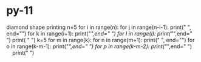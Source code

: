 # py-11
diamond shape printing
n=5
for i in range(n):
    for j in range(n-i-1):
	 	  print("  ", end="")
    for k in range(i+1):
  	 	  print("*",end=" ")
    for l in range(i):
  	      print("*",end=" ")
    print( " ")
k=5
for m in range(k):
    for n in range(m+1):
	 	  print("  ", end="")
    for o in range(k-m-1):
  	 	  print("*",end=" ")
    for p in range(k-m-2):
  	      print("*",end=" ")
    print(" ")
